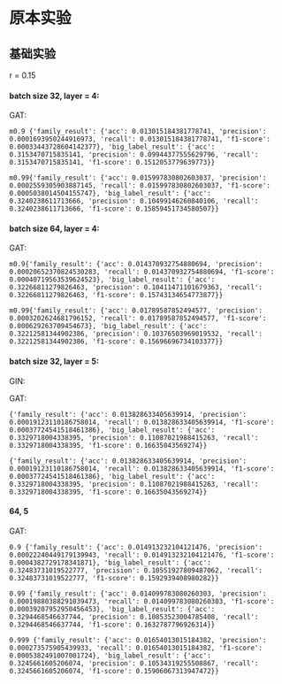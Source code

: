 # 原本实验

## 基础实验


r = 0.15


#### batch size 32, layer = 4:

GAT:

    m0.9 {'family_result': {'acc': 0.013015184381778741, 'precision': 0.0001693950244916973, 'recall': 0.013015184381778741, 'f1-score': 0.00033443728604142377}, 'big_label_result': {'acc': 0.3153470715835141, 'precision': 0.09944377555629796, 'recall': 0.3153470715835141, 'f1-score': 0.1512053779639773}}
    
    m0.99{'family_result': {'acc': 0.015997830802603037, 'precision': 0.0002559305903887145, 'recall': 0.015997830802603037, 'f1-score': 0.0005038014504155747}, 'big_label_result': {'acc': 0.3240238611713666, 'precision': 0.10499146260840106, 'recall': 0.3240238611713666, 'f1-score': 0.15859451734580507}}

#### batch size 64, layer = 4:

GAT:

    m0.9{'family_result': {'acc': 0.014370932754880694, 'precision': 0.00020652370824530283, 'recall': 0.014370932754880694, 'f1-score': 0.00040719563539624523}, 'big_label_result': {'acc': 0.32266811279826463, 'precision': 0.10411471101679363, 'recall': 0.32266811279826463, 'f1-score': 0.15743134654773877}}

    m0.99{'family_result': {'acc': 0.01789587852494577, 'precision': 0.0003202624681796152, 'recall': 0.01789587852494577, 'f1-score': 0.000629263709454673}, 'big_label_result': {'acc': 0.32212581344902386, 'precision': 0.10376503969019532, 'recall': 0.32212581344902386, 'f1-score': 0.15696696734103377}}

#### batch size 32, layer = 5:

GIN:


GAT:

    {'family_result': {'acc': 0.013828633405639914, 'precision': 0.00019123110186758014, 'recall': 0.013828633405639914, 'f1-score': 0.00037724541518461386}, 'big_label_result': {'acc': 0.3329718004338395, 'precision': 0.11087021988415263, 'recall': 0.3329718004338395, 'f1-score': 0.16635043569274}}

    {'family_result': {'acc': 0.013828633405639914, 'precision': 0.00019123110186758014, 'recall': 0.013828633405639914, 'f1-score': 0.00037724541518461386}, 'big_label_result': {'acc': 0.3329718004338395, 'precision': 0.11087021988415263, 'recall': 0.3329718004338395, 'f1-score': 0.16635043569274}}


#### 64, 5

GAT: 

    0.9 {'family_result': {'acc': 0.014913232104121476, 'precision': 0.00022240449179139943, 'recall': 0.014913232104121476, 'f1-score': 0.0004382729178341871}, 'big_label_result': {'acc': 0.32483731019522777, 'precision': 0.10551927809487062, 'recall': 0.32483731019522777, 'f1-score': 0.1592939408980282}}
    
    0.99 {'family_result': {'acc': 0.014099783080260303, 'precision': 0.00019880388291039473, 'recall': 0.014099783080260303, 'f1-score': 0.00039207952950456453}, 'big_label_result': {'acc': 0.3294468546637744, 'precision': 0.10853523004785408, 'recall': 0.3294468546637744, 'f1-score': 0.1632787796926314}}
    
    0.999 {'family_result': {'acc': 0.01654013015184382, 'precision': 0.000273575905439933, 'recall': 0.01654013015184382, 'f1-score': 0.0005382491007001724}, 'big_label_result': {'acc': 0.3245661605206074, 'precision': 0.10534319255508867, 'recall': 0.3245661605206074, 'f1-score': 0.15906067313947472}}